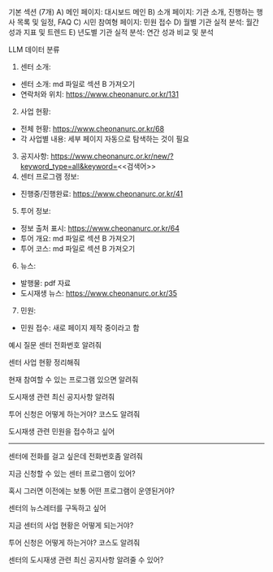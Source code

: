 기본 섹션 (7개)
A) 메인 페이지: 대시보드 메인
B) 소개 페이지: 기관 소개, 진행하는 행사 목록 및 일정, FAQ
C) 시민 참여형 페이지: 민원 접수
D) 월별 기관 실적 분석: 월간 성과 지표 및 트렌드
E) 년도별 기관 실적 분석: 연간 성과 비교 및 분석


LLM 데이터 분류
1. 센터 소개:
- 센터 소개: md 파일로 섹션 B 가져오기
- 연락처와 위치: https://www.cheonanurc.or.kr/131
2. 사업 현황:
- 전체 현황: https://www.cheonanurc.or.kr/68
- 각 사업별 내용: 세부 페이지 자동으로 탐색하는 것이 필요
3. 공지사항: https://www.cheonanurc.or.kr/new/?keyword_type=all&keyword=<<검색어>>
4. 센터 프로그램 정보:
- 진행중/진행완료: https://www.cheonanurc.or.kr/41
5. 투어 정보:
- 정보 출처 표시: https://www.cheonanurc.or.kr/64
- 투어 개요: md 파일로 섹션 B 가져오기
- 투어 코스: md 파일로 섹션 B 가져오기
6. 뉴스:
- 발행물: pdf 자료
- 도시재생 뉴스: https://www.cheonanurc.or.kr/35
7. 민원:
- 민원 접수: 새로 페이지 제작 중이라고 함


예시 질문
센터 전화번호 알려줘

센터 사업 현황 정리해줘

현재 참여할 수 있는 프로그램 있으면 알려줘

도시재생 관련 최신 공지사항 알려줘

투어 신청은 어떻게 하는거야? 코스도 알려줘

도시재생 관련 민원을 접수하고 싶어

---

센터에 전화를 걸고 싶은데 전화번호좀 알려줘

지금 신청할 수 있는 센터 프로그램이 있어?

혹시 그러면 이전에는 보통 어떤 프로그램이 운영된거야?

센터의 뉴스레터를 구독하고 싶어

지금 센터의 사업 현황은 어떻게 되는거야?

투어 신청은 어떻게 하는거야? 코스도 알려줘

센터의 도시재생 관련 최신 공지사항 알려줄 수 있어?
